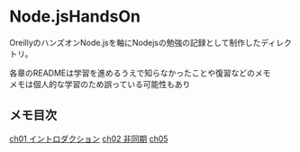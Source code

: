 # Node.jsHandsOn

OreillyのハンズオンNode.jsを軸にNodejsの勉強の記録として制作したディレクトリ。

各章のREADMEは学習を進めるうえで知らなかったことや復習などのメモ  
メモは個人的な学習のため誤っている可能性もあり

## メモ目次
[ch01 イントロダクション](ch1/README.md)
[ch02 非同期](ch2_asynchronous/README.md)
[ch05](ch5_http_server_and_http_client/README.md)